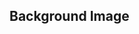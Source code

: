 <!DOCTYPE html>
<html>
<body>

<h2>Background Image</h2>


<p style="background-image: url('bg1.jpg');">

</p>

</body>
</html>

